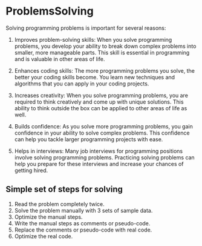 # ProblemsSolving

Solving programming problems is important for several reasons:

1. Improves problem-solving skills: When you solve programming problems, you develop your ability to break down complex problems into smaller, more manageable parts. This skill is essential in programming and is valuable in other areas of life.

2. Enhances coding skills: The more programming problems you solve, the better your coding skills become. You learn new techniques and algorithms that you can apply in your coding projects.

3. Increases creativity: When you solve programming problems, you are required to think creatively and come up with unique solutions. This ability to think outside the box can be applied to other areas of life as well.

4. Builds confidence: As you solve more programming problems, you gain confidence in your ability to solve complex problems. This confidence can help you tackle larger programming projects with ease.

5. Helps in interviews: Many job interviews for programming positions involve solving programming problems. Practicing solving problems can help you prepare for these interviews and increase your chances of getting hired.

## Simple set of steps for solving 

1. Read the problem completely twice.
2. Solve the problem manually with 3 sets of sample data.
3. Optimize the manual steps.
4. Write the manual steps as comments or pseudo-code.
5. Replace the comments or pseudo-code with real code.
6. Optimize the real code.
